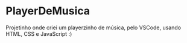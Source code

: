 # PlayerDeMusica
Projetinho onde criei um playerzinho de música, pelo VSCode, usando HTML, CSS e JavaScript :) 
